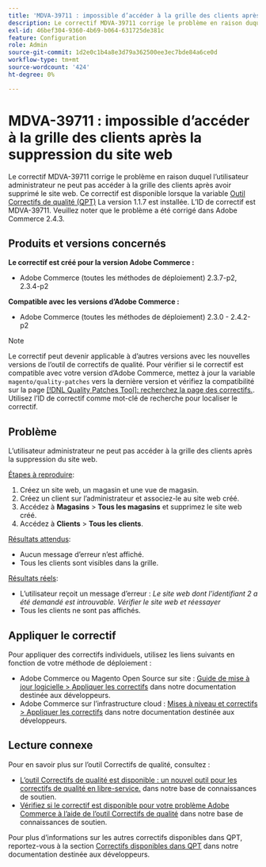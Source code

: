 ```yaml
---
title: 'MDVA-39711 : impossible d’accéder à la grille des clients après la suppression du site web'
description: Le correctif MDVA-39711 corrige le problème en raison duquel l’utilisateur administrateur ne peut pas accéder à la grille des clients après avoir supprimé le site web. Ce correctif est disponible lorsque l’[outil de correctifs de qualité (QPT)](/help/announcements/adobe-commerce-announcements/magento-quality-patches-released-new-tool-to-self-serve-quality-patches.md) 1.1.7 est installé. L’ID de correctif est MDVA-39711. Veuillez noter que le problème a été corrigé dans Adobe Commerce 2.4.3.
exl-id: 46bef304-9360-4b69-b064-631725de381c
feature: Configuration
role: Admin
source-git-commit: 1d2e0c1b4a8e3d79a362500ee3ec7bde84a6ce0d
workflow-type: tm+mt
source-wordcount: '424'
ht-degree: 0%

---
```


# MDVA-39711 : impossible d’accéder à la grille des clients après la suppression du site web

Le correctif MDVA-39711 corrige le problème en raison duquel l’utilisateur administrateur ne peut pas accéder à la grille des clients après avoir supprimé le site web. Ce correctif est disponible lorsque la variable [Outil Correctifs de qualité (QPT)](/help/announcements/adobe-commerce-announcements/magento-quality-patches-released-new-tool-to-self-serve-quality-patches.md) La version 1.1.7 est installée. L’ID de correctif est MDVA-39711. Veuillez noter que le problème a été corrigé dans Adobe Commerce 2.4.3.

## Produits et versions concernés

**Le correctif est créé pour la version Adobe Commerce :**

* Adobe Commerce (toutes les méthodes de déploiement) 2.3.7-p2, 2.3.4-p2

**Compatible avec les versions d’Adobe Commerce :**

* Adobe Commerce (toutes les méthodes de déploiement) 2.3.0 - 2.4.2-p2

>[!NOTE]
>
>Le correctif peut devenir applicable à d’autres versions avec les nouvelles versions de l’outil de correctifs de qualité. Pour vérifier si le correctif est compatible avec votre version d’Adobe Commerce, mettez à jour la variable `magento/quality-patches` vers la dernière version et vérifiez la compatibilité sur la page [[!DNL Quality Patches Tool]: recherchez la page des correctifs.](https://devdocs.magento.com/quality-patches/tool.html#patch-grid). Utilisez l’ID de correctif comme mot-clé de recherche pour localiser le correctif.

## Problème

L’utilisateur administrateur ne peut pas accéder à la grille des clients après la suppression du site web.

<u>Étapes à reproduire</u>:

1. Créez un site web, un magasin et une vue de magasin.
1. Créez un client sur l’administrateur et associez-le au site web créé.
1. Accédez à **Magasins** > **Tous les magasins** et supprimez le site web créé.
1. Accédez à **Clients** > **Tous les clients**.

<u>Résultats attendus</u>:

* Aucun message d’erreur n’est affiché.
* Tous les clients sont visibles dans la grille.

<u>Résultats réels</u>:

* L’utilisateur reçoit un message d’erreur : *Le site web dont l’identifiant 2 a été demandé est introuvable. Vérifier le site web et réessayer*
* Tous les clients ne sont pas affichés.

## Appliquer le correctif

Pour appliquer des correctifs individuels, utilisez les liens suivants en fonction de votre méthode de déploiement :

* Adobe Commerce ou Magento Open Source sur site : [Guide de mise à jour logicielle > Appliquer les correctifs](https://devdocs.magento.com/guides/v2.4/comp-mgr/patching/mqp.html) dans notre documentation destinée aux développeurs.
* Adobe Commerce sur l’infrastructure cloud : [Mises à niveau et correctifs > Appliquer les correctifs](https://devdocs.magento.com/cloud/project/project-patch.html) dans notre documentation destinée aux développeurs.

## Lecture connexe

Pour en savoir plus sur l’outil Correctifs de qualité, consultez :

* [L’outil Correctifs de qualité est disponible : un nouvel outil pour les correctifs de qualité en libre-service.](/help/announcements/adobe-commerce-announcements/magento-quality-patches-released-new-tool-to-self-serve-quality-patches.md) dans notre base de connaissances de soutien.
* [Vérifiez si le correctif est disponible pour votre problème Adobe Commerce à l’aide de l’outil Correctifs de qualité](/help/support-tools/patches-available-in-qpt-tool/check-patch-for-magento-issue-with-magento-quality-patches.md) dans notre base de connaissances de soutien.

Pour plus d’informations sur les autres correctifs disponibles dans QPT, reportez-vous à la section [Correctifs disponibles dans QPT](https://devdocs.magento.com/quality-patches/tool.html#patch-grid) dans notre documentation destinée aux développeurs.
